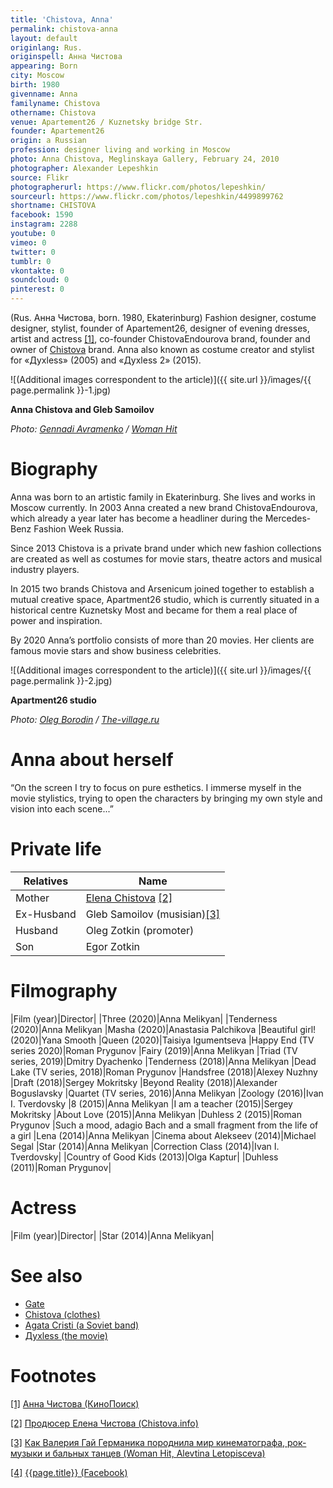 ```yaml
---
title: 'Chistova, Anna'
permalink: chistova-anna
layout: default
originlang: Rus.
originspell: Анна Чистова
appearing: Born
city: Moscow
birth: 1980
givenname: Anna
familyname: Chistova
othername: Chistova
venue: Apartement26 / Kuznetsky bridge Str.
founder: Apartement26
origin: a Russian
profession: designer living and working in Moscow
photo: Anna Chistova, Meglinskaya Gallery, February 24, 2010
photographer: Alexander Lepeshkin
source: Flikr
photographerurl: https://www.flickr.com/photos/lepeshkin/
sourceurl: https://www.flickr.com/photos/lepeshkin/4499899762
shortname: CHISTOVA
facebook: 1590
instagram: 2288
youtube: 0
vimeo: 0
twitter: 0
tumblr: 0
vkontakte: 0
soundcloud: 0
pinterest: 0
---
```


<!---
To edit top block see
icon "Meta Data"
on right menu
Full edit instructions
indexmod.gq/edit
-->


(Rus. Анна Чистова, born. 1980, Ekaterinburg) Fashion designer, costume designer, stylist, founder of Apartement26, designer of evening dresses, artist and actress <span id="a1">[\[1\]](#f1)</span>, co-founder ChistovaEndourova brand, founder and owner of [Chistova](chistova-clothes) brand. Anna also known as costume creator and stylist for «Духless» (2005) and «Духless 2» (2015).

![(Additional images correspondent to the article)]({{ site.url }}/images/{{ page.permalink }}-1.jpg)

**Anna Chistova and Gleb Samoilov**

*Photo: [Gennadi Avramenko](avramenko-gennadi) / [Woman Hit](woman-hit)*

# Biography

Anna was born to an artistic family in Ekaterinburg. She lives and works in Moscow currently. In 2003 Anna created a new brand ChistovaEndourova, which already a year later  has become a headliner during the Mercedes-Benz Fashion Week Russia.

Since 2013 Chistova is a private brand under which new fashion collections are created as well as costumes for movie stars, theatre actors and  musical industry players.

In 2015 two brands Chistova and Arsenicum joined  together to establish a mutual creative space, Apartment26 studio, which is currently situated in a historical centre Kuznetsky Most and became for them a real place of power and inspiration.

By 2020 Anna’s portfolio consists of more than 20 movies. Her clients are famous movie stars and show business celebrities.

![(Additional images correspondent to the article)]({{ site.url }}/images/{{ page.permalink }}-2.jpg)

**Apartment26 studio**

*Photo: [Oleg Borodin](https://www.the-village.ru/village/service-shopping/novoemesto/139779-apartment-26) / [The-village.ru](https://www.the-village.ru/village/service-shopping/novoemesto/139779-apartment-26)*


# Anna about herself

“On the screen I try to focus on pure esthetics. I immerse myself in the movie stylistics, trying to open the characters by bringing my own style and vision into each  scene...”

# Private life

|Relatives|Name|
|-|-|
|Mother|[Elena Chistova](chistova-elena-producer) <span id="a2">[\[2\]](#f2)</span>|
|Ex-Husband|Gleb Samoilov (musisian)<span id="a3">[\[3\]](#f3)</span>|
|Husband|Oleg Zotkin (promoter)|
|Son|Egor Zotkin|

# Filmography

|Film (year)|Director|
|Three (2020)|Anna Melikyan|
|Tenderness (2020)|Anna Melikyan
|Masha (2020)|Anastasia Palchikova
|Beautiful girl! (2020)|Yana Smooth
|Queen (2020)|Taisiya Igumentseva
|Happy End (TV series 2020)|Roman Prygunov
|Fairy (2019)|Anna Melikyan
|Triad (TV series, 2019)|Dmitry Dyachenko
|Tenderness (2018)|Anna Melikyan
|Dead Lake (TV series, 2018)|Roman Prygunov
|Handsfree (2018)|Alexey Nuzhny
|Draft (2018)|Sergey Mokritsky
|Beyond Reality (2018)|Alexander Boguslavsky
|Quartet (TV series, 2016)|Anna Melikyan
|Zoology (2016)|Ivan I. Tverdovsky
|8 (2015)|Anna Melikyan
|I am a teacher (2015)|Sergey Mokritsky
|About Love (2015)|Anna Melikyan
|Duhless 2 (2015)|Roman Prygunov
|Such a mood, adagio Bach and a small fragment from the life of a girl |Lena (2014)|Anna Melikyan
|Cinema about Alekseev (2014)|Michael Segal
|Star (2014)|Anna Melikyan
|Correction Class (2014)|Ivan I. Tverdovsky|
|Country of Good Kids (2013)|Olga Kaptur|
|Duhless (2011)|Roman Prygunov|

# Actress

|Film (year)|Director|
|Star (2014)|Anna Melikyan|

# See also

+ [Gate](gate)
+ [Chistova (clothes)](chistova-clothes)
+ [Agata Cristi (a Soviet band)](index)
+ [Духless (the movie)](index)


# Footnotes

[[1]](#a1) <span id="f1"></span> [Анна Чистова (КиноПоиск)](https://www.kinopoisk.ru/name/2004249/)

[[2]](#a2) <span id="f2"></span> [Продюсер Елена Чистова (Chistova.info)](http://chistova.info/biografiya)

[[3]](#a3) <span id="f3"></span> [Как Валерия Гай Германика породнила мир кинематографа, рок-музыки и бальных танцев (Woman Hit,
Alevtina Letopisceva)](http://www.womanhit.ru/stars/interview/2017-09-08-kak-valerija-gaj-germanika-porodnila-mir-kinematografa-rok-muzyki-i-balnyh-tantsev/)

[[4]](#a4) <span id="f4"></span> [{{page.title}} (Facebook)](https://www.kinopoisk.ru/name/2004249/)
